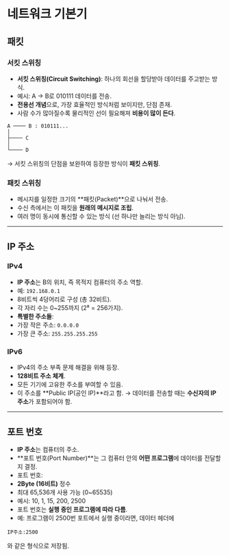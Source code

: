 # 네트워크 기본기
## 패킷
### 서킷 스위칭
- **서킷 스위칭(Circuit Switching)**: 하나의 회선을 할당받아 데이터를 주고받는 방식.
- 예시: A → B로 010111 데이터를 전송.
- **전용선 개념**으로, 가장 효율적인 방식처럼 보이지만, 단점 존재.
- 사람 수가 많아질수록 물리적인 선이 필요해져 **비용이 많이 든다**.
```
A ──── B : 010111...
│
├──── C
│
└──── D
```
→ 서킷 스위칭의 단점을 보완하여 등장한 방식이 **패킷 스위칭**.
### 패킷 스위칭
- 메시지를 일정한 크기의 **패킷(Packet)**으로 나눠서 전송.
- 수신 측에서는 이 패킷을 **원래의 메시지로 조립**.
- 여러 명이 동시에 통신할 수 있는 방식 (선 하나만 늘리는 방식 아님).
---
## IP 주소
### IPv4
- **IP 주소**는 B의 위치, 즉 목적지 컴퓨터의 주소 역할.
- 예: `192.168.0.1`
- 8비트씩 4덩어리로 구성 (총 32비트).
- 각 자리 수는 0~255까지 (2⁸ = 256가지).
- **특별한 주소들**:
- 가장 작은 주소: `0.0.0.0`
- 가장 큰 주소: `255.255.255.255`
### IPv6
- IPv4의 주소 부족 문제 해결을 위해 등장.
- **128비트 주소 체계**.
- 모든 기기에 고유한 주소를 부여할 수 있음.
- 이 주소를 **Public IP(공인 IP)**라고 함.
→ 데이터를 전송할 때는 **수신자의 IP 주소**가 포함되어야 함.
---
## 포트 번호
- **IP 주소**는 컴퓨터의 주소.
- **포트 번호(Port Number)**는 그 컴퓨터 안의 **어떤 프로그램**에 데이터를 전달할지 결정.
- 포트 번호:
- **2Byte (16비트)** 정수
- 최대 65,536개 사용 가능 (0~65535)
- 예시: 10, 1, 15, 200, 2500
- 포트 번호는 **실행 중인 프로그램에 따라 다름**.
- 예: 프로그램이 2500번 포트에서 실행 중이라면, 데이터 헤더에
```
IP주소:2500
```
와 같은 형식으로 저장됨.
